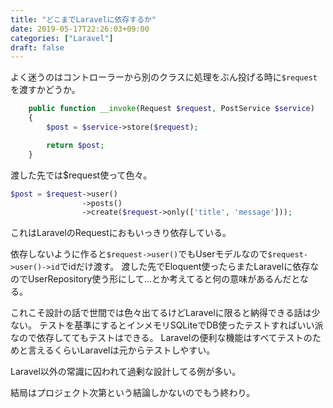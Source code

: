 ```yaml
---
title: "どこまでLaravelに依存するか"
date: 2019-05-17T22:26:03+09:00
categories: ["Laravel"]
draft: false
---
```


よく迷うのはコントローラーから別のクラスに処理をぶん投げる時に`$request`を渡すかどうか。

```php
    public function __invoke(Request $request, PostService $service)
    {
        $post = $service->store($request);

        return $post;
    }
```

渡した先では$request使って色々。

```php
$post = $request->user()
                ->posts()
                ->create($request->only(['title', 'message']));
```

これはLaravelのRequestにおもいっきり依存している。

依存しないように作ると`$request->user()`でもUserモデルなので`$request->user()->id`でidだけ渡す。
渡した先でEloquent使ったらまたLaravelに依存なのでUserRepository使う形にして…とか考えてると何の意味があるんだとなる。

これこそ設計の話で世間では色々出てるけどLaravelに限ると納得できる話は少ない。
テストを基準にするとインメモリSQLiteでDB使ったテストすればいい派なので依存しててもテストはできる。
Laravelの便利な機能はすべてテストのためと言えるくらいLaravelは元からテストしやすい。

Laravel以外の常識に囚われて過剰な設計してる例が多い。

結局はプロジェクト次第という結論しかないのでもう終わり。